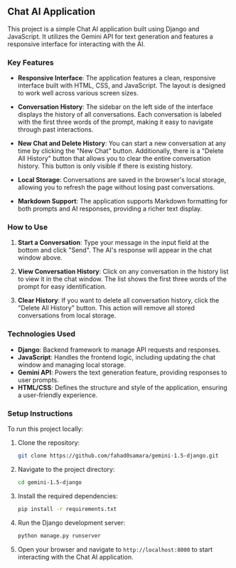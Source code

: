 



## Chat AI Application

This project is a simple Chat AI application built using Django and JavaScript. It utilizes the Gemini API for text generation and features a responsive interface for interacting with the AI.

### Key Features

- **Responsive Interface**: The application features a clean, responsive interface built with HTML, CSS, and JavaScript. The layout is designed to work well across various screen sizes.

- **Conversation History**: The sidebar on the left side of the interface displays the history of all conversations. Each conversation is labeled with the first three words of the prompt, making it easy to navigate through past interactions.

- **New Chat and Delete History**: You can start a new conversation at any time by clicking the "New Chat" button. Additionally, there is a "Delete All History" button that allows you to clear the entire conversation history. This button is only visible if there is existing history.

- **Local Storage**: Conversations are saved in the browser's local storage, allowing you to refresh the page without losing past conversations.

- **Markdown Support**: The application supports Markdown formatting for both prompts and AI responses, providing a richer text display.

### How to Use

1. **Start a Conversation**: Type your message in the input field at the bottom and click "Send". The AI's response will appear in the chat window above.
   
2. **View Conversation History**: Click on any conversation in the history list to view it in the chat window. The list shows the first three words of the prompt for easy identification.

3. **Clear History**: If you want to delete all conversation history, click the "Delete All History" button. This action will remove all stored conversations from local storage.

### Technologies Used

- **Django**: Backend framework to manage API requests and responses.
- **JavaScript**: Handles the frontend logic, including updating the chat window and managing local storage.
- **Gemini API**: Powers the text generation feature, providing responses to user prompts.
- **HTML/CSS**: Defines the structure and style of the application, ensuring a user-friendly experience.

### Setup Instructions

To run this project locally:

1. Clone the repository:
   ```bash
   git clone https://github.com/fahad0samara/gemini-1.5-django.git
   ```
2. Navigate to the project directory:
   ```bash
   cd gemini-1.5-django
   ```
3. Install the required dependencies:
   ```bash
   pip install -r requirements.txt
   ```
4. Run the Django development server:
   ```bash
   python manage.py runserver
   ```
5. Open your browser and navigate to `http://localhost:8000` to start interacting with the Chat AI application.




